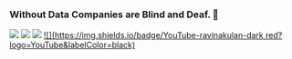 ### Without Data Companies are Blind and Deaf. 👋
 
[![](https://img.shields.io/badge/LinkedIn-ravinakulan-blue?logo=Linkedin&logoColor=blue&labelColor=black)](https://www.linkedin.com/in/ravi-nakulan-data-analyst/)
[![](https://img.shields.io/badge/Slideshare-ravinakulan-yellow?logo=Slideshare&labelColor=black)](https://www.slideshare.net/ravinakulan)
[![](https://img.shields.io/badge/Gmail-ravi.nakulan@gmail.com-red?logo=Gmail&logoColor=Red&labelColor=black)](mailto:ravi.nakulan@gmail.com)
[![](https://img.shields.io/badge/YouTube-ravinakulan-dark red?logo=YouTube&labelColor=black)](https://youtu.be/xVa_0X4P3Ek)
